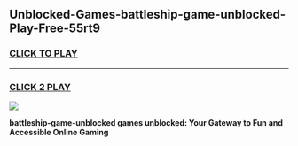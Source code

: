 
## Unblocked-Games-battleship-game-unblocked-Play-Free-55rt9
<h3>
<a href="https://premium76.site?title=battleship-game-unblocked&ref=22A">CLICK TO PLAY</a></h3>
<hr>

<h3>
<a href="https://premium76.site?title=battleship-game-unblocked&ref=22A">CLICK 2 PLAY</a>
  
</h3>

<a href="https://premium76.site?title=battleship-game-unblocked&ref=22A"><img src="https://clearcache.store/games.png"></a>


**battleship-game-unblocked games unblocked: Your Gateway to Fun and Accessible Online Gaming**
